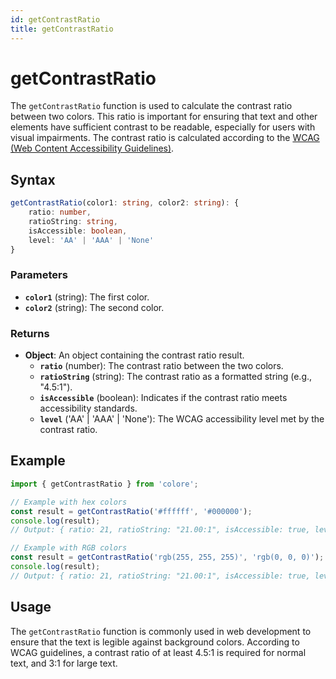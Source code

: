 ```yaml
---
id: getContrastRatio
title: getContrastRatio
---
```


# getContrastRatio

The `getContrastRatio` function is used to calculate the contrast ratio between two colors. This ratio is important for ensuring that text and other elements have sufficient contrast to be readable, especially for users with visual impairments. The contrast ratio is calculated according to the [WCAG (Web Content Accessibility Guidelines)](https://www.w3.org/WAI/WCAG21/quickref/#contrast-minimum).

## Syntax

```typescript
getContrastRatio(color1: string, color2: string): { 
    ratio: number, 
    ratioString: string, 
    isAccessible: boolean, 
    level: 'AA' | 'AAA' | 'None'
}
```

### Parameters

- **`color1`** (string): The first color.
- **`color2`** (string): The second color.

### Returns

- **Object**: An object containing the contrast ratio result.
  - **`ratio`** (number): The contrast ratio between the two colors.
  - **`ratioString`** (string): The contrast ratio as a formatted string (e.g., "4.5:1").
  - **`isAccessible`** (boolean): Indicates if the contrast ratio meets accessibility standards.
  - **`level`** ('AA' | 'AAA' | 'None'): The WCAG accessibility level met by the contrast ratio.

## Example

```typescript
import { getContrastRatio } from 'colore';

// Example with hex colors
const result = getContrastRatio('#ffffff', '#000000');
console.log(result);
// Output: { ratio: 21, ratioString: "21.00:1", isAccessible: true, level: 'AAA' }

// Example with RGB colors
const result = getContrastRatio('rgb(255, 255, 255)', 'rgb(0, 0, 0)');
console.log(result);
// Output: { ratio: 21, ratioString: "21.00:1", isAccessible: true, level: 'AAA' }
```

## Usage

The `getContrastRatio` function is commonly used in web development to ensure that the text is legible against background colors. According to WCAG guidelines, a contrast ratio of at least 4.5:1 is required for normal text, and 3:1 for large text.

